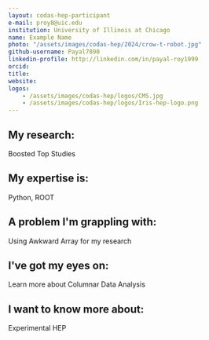 ```yaml
---
layout: codas-hep-participant
e-mail: proy8@uic.edu
institution: University of Illinois at Chicago
name: Example Name
photo: "/assets/images/codas-hep/2024/crow-t-robot.jpg"
github-username: Payal7890
linkedin-profile: http://linkedin.com/in/payal-roy1999
orcid:
title:
website:
logos:
    - /assets/images/codas-hep/logos/CMS.jpg
    - /assets/images/codas-hep/logos/Iris-hep-logo.png
---
```


## My research:
Boosted Top Studies

## My expertise is:
Python, ROOT

## A problem I'm grappling with:
Using Awkward Array for my research

## I've got my eyes on:
Learn more about Columnar Data Analysis

## I want to know more about:
Experimental HEP
